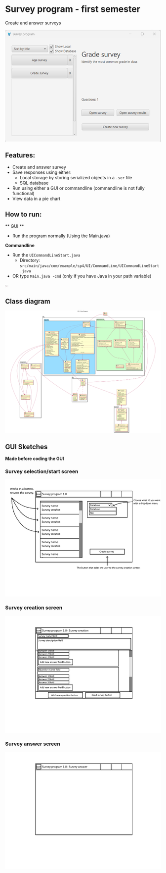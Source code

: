 # Survey program - first semester

Create and answer surveys

![img.png](img.png)

## Features:
- Create and answer survey
- Save responses using either:
  - Local storage by storing serialized objects in a `.ser` file
  - SQL database
- Run using either a GUI or commandline (commandline is not fully functional)
- View data in a pie chart

## How to run:
** GUI **
- Run the program normally (Using the Main.java)

**Commandline**
- Run the `UICommandLineStart.java`
  - Directory: `src/main/java/com/example/sp4/UI/CommandLine/UICommandLineStart.java`
- OR type `Main.java -cmd` (only if you have Java in your path variable)

<img alt="img_1.png" src="img_1.png" width="10" height=""/>

## Class diagram

![Class diagram](doc/Class%20Diagram-SP4___Class_Diagram.svg)

## GUI Sketches
**Made before coding the GUI**

### Survey selection/start screen

![Sketch](doc/UIStart%20GUI.png)

### Survey creation screen

![Sketch](doc/UICreate%20GUI.png)

### Survey answer screen

![Sketch](doc/UIAnswer%20GUI.png)
